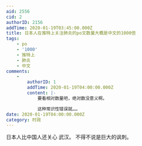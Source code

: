 ```yaml
---
aid: 2556
cid: 2
authorID: 2156
addTime: 2020-01-19T03:45:00.000Z
title: 日本人在推特上关注肺炎的po文数量大概是中文的1000倍
tags:
    - po
    - '1000'
    - 推特上
    - 肺炎
    - 中文
comments:
    -
        authorID: 1
        addTime: 2020-01-19T04:00:00.000Z
        content: |-
            要看相对数量吧，绝对数没意义啊。

            这种常识性错误就……
date: 2020-01-19T04:00:00.000Z
category: 时政
---
```


日本人比中国人还关心 武汉。 不得不说是巨大的讽刺。
